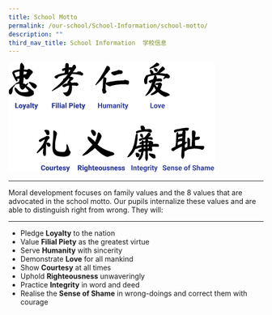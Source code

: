 ```yaml
---
title: School Motto
permalink: /our-school/School-Information/school-motto/
description: ""
third_nav_title: School Information  学校信息
---
```

![](/images/motto.png)

------------------------------------------------------------------------------------------------------------------------
Moral development focuses on family values and the 8 values that are advocated in the school motto. Our pupils internalize these values and are able to distinguish right from wrong. They will:  
  

------------------------------------------------------------------------------------------------------------------------------------------------------------------------------------------------------

*   Pledge **Loyalty** to the nation
*   Value **Filial Piety** as the greatest virtue
*   Serve **Humanity** with sincerity
*   Demonstrate **Love** for all mankind
*   Show **Courtesy** at all times
*   Uphold **Righteousness** unwaveringly
*   Practice **Integrity** in word and deed
*   Realise the **Sense of Shame** in wrong-doings and correct them with courage